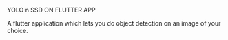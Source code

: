 YOLO n SSD ON FLUTTER APP 

A flutter application which lets you do object detection on an image of your choice. 
